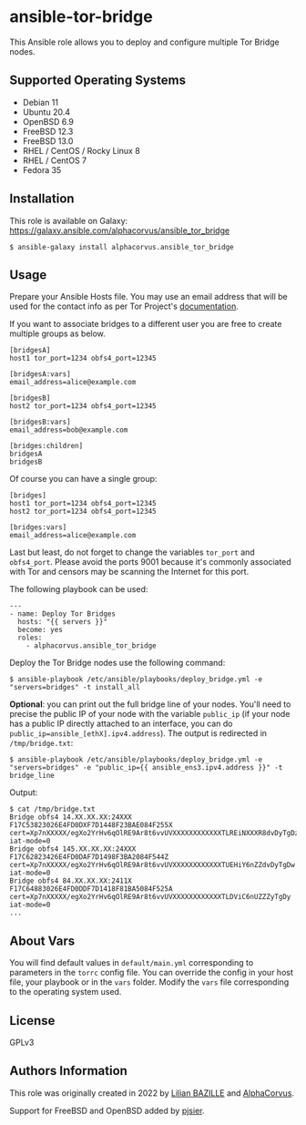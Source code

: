 # ansible-tor-bridge

This Ansible role allows you to deploy and configure multiple Tor Bridge nodes.

## Supported Operating Systems

- Debian 11
- Ubuntu 20.4
- OpenBSD 6.9
- FreeBSD 12.3
- FreeBSD 13.0
- RHEL / CentOS / Rocky Linux 8
- RHEL / CentOS 7
- Fedora 35

## Installation

This role is available on Galaxy: https://galaxy.ansible.com/alphacorvus/ansible_tor_bridge

```
$ ansible-galaxy install alphacorvus.ansible_tor_bridge
```

## Usage

Prepare your Ansible Hosts file. You may use an email address that will be used for the contact info as per Tor Project's [documentation](https://community.torproject.org/relay/setup/bridge/).

If you want to associate bridges to a different user you are free to create multiple groups as below.

```
[bridgesA]
host1 tor_port=1234 obfs4_port=12345

[bridgesA:vars]
email_address=alice@example.com

[bridgesB]
host2 tor_port=1234 obfs4_port=12345

[bridgesB:vars]
email_address=bob@example.com

[bridges:children]
bridgesA
bridgesB
```

Of course you can have a single group:

```
[bridges]
host1 tor_port=1234 obfs4_port=12345
host2 tor_port=1234 obfs4_port=12345

[bridges:vars]
email_address=alice@example.com
```

Last but least, do not forget to change the variables `tor_port` and `obfs4_port`. Please avoid the ports 9001 because it's commonly associated with Tor and censors may be scanning the Internet for this port.

The following playbook can be used:

```
---
- name: Deploy Tor Bridges
  hosts: "{{ servers }}"
  become: yes
  roles:
    - alphacorvus.ansible_tor_bridge
```

Deploy the Tor Bridge nodes use the following command: 

```
$ ansible-playbook /etc/ansible/playbooks/deploy_bridge.yml -e "servers=bridges" -t install_all
```

**Optional**: you can print out the full bridge line of your nodes. You'll need to precise the public IP of your node with the variable `public_ip` (if your node has a public IP directly attached to an interface, you can do `public_ip=ansible_[ethX].ipv4.address`). The output is redirected in `/tmp/bridge.txt`:

```
$ ansible-playbook /etc/ansible/playbooks/deploy_bridge.yml -e "servers=bridges" -e "public_ip={{ ansible_ens3.ipv4.address }}" -t bridge_line
```

Output:
```
$ cat /tmp/bridge.txt
Bridge obfs4 14.XX.XX.XX:24XXX F17C53823026E4FD0DXF7D1448F23BAE084F255X cert=Xp7nXXXXX/egXo2YrHv6qOlRE9Ar8t6vvUVXXXXXXXXXXXXTLREiNXXXR8dvDyTgDz iat-mode=0
Bridge obfs4 145.XX.XX.XX:24XXX F17C62823426E4FD0DAF7D1498F3BA2084F544Z cert=Xp7nXXXXX/egXo2YrHv6qOlRE9Ar8t6vvUVXXXXXXXXXXXXTUEHiY6nZZdvDyTgDw iat-mode=0
Bridge obfs4 84.XX.XX.XX:2411X F17C64883026E4FD0DDF7D1418F81BA5084F525A cert=Xp7nXXXXX/egXo2YrHv6qOlRE9Ar8t6vvUVXXXXXXXXXXXXTLDViC6nUZZZyTgDy iat-mode=0
...
```

## About Vars

You will find default values in `default/main.yml` corresponding to parameters in the `torrc` config file. You can override the config in your host file, your playbook or in the `vars` folder. Modify the `vars` file corresponding to the operating system used.

## License

GPLv3

## Authors Information

This role was originally created in 2022 by [Lilian BAZILLE](https://github.com/lilianbaz) and [AlphaCorvus](https://github.com/AlphaCorvus).

Support for FreeBSD and OpenBSD added by [pjsier](https://github.com/pjsier).
